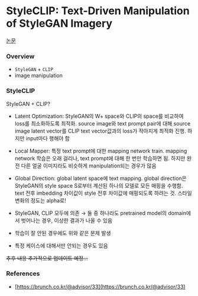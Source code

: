 # StyleCLIP: Text-Driven Manipulation of StyleGAN Imagery

[논문](https://arxiv.org/abs/2103.17249)

### Overview

- `StyleGAN` + `CLIP`
- image manipulation

### StyleCLIP

StyleGAN + CLIP?

- Latent Optimization: StyleGAN의 W+ space와 CLIP의 space를 비교하여 loss를 최소화하도록 최적화. source image와 text prompt pair에 대해 source image latent vector를 CLIP text vector값과의 loss가 작아지게 최적화 진행. 하지만 input마다 행해야 함
- Local Mapper: 특정 text prompt에 대한 mapping network train. mapping network 학습은 오래 걸리나, text prompt에 대해 한 번만 학습하면 됨. 하지만 완전 다른 얼굴 이미지라도 비슷하게 manipulation되는 경우가 많음
- Global Direction: global latent space에 text mapping. global direction은 StyleGAN의 style space S로부터 계산된 하나의 모델로 모든 매핑을 수행함. text 전후 imbedding 차이값이 style 전후 차이값에 매핑되도록 하려는 것. 스타일 변화의 정도는 alpha로!

- StyleGAN, CLIP 모두에 의존 → 둘 중 하나라도 pretrained model의 domain에서 벗어나는 경우, 이상한 결과가 나올 수 있음
- 학습이 잘 안된 경우에도 위와 같은 문제 발생
- 특정 케이스에 대해서만 안되는 경우도 있음

~~추후 내용 추가적으로 업데이트 예정...~~

### References

- [https://brunch.co.kr/@advisor/33](https://brunch.co.kr/@advisor/33)